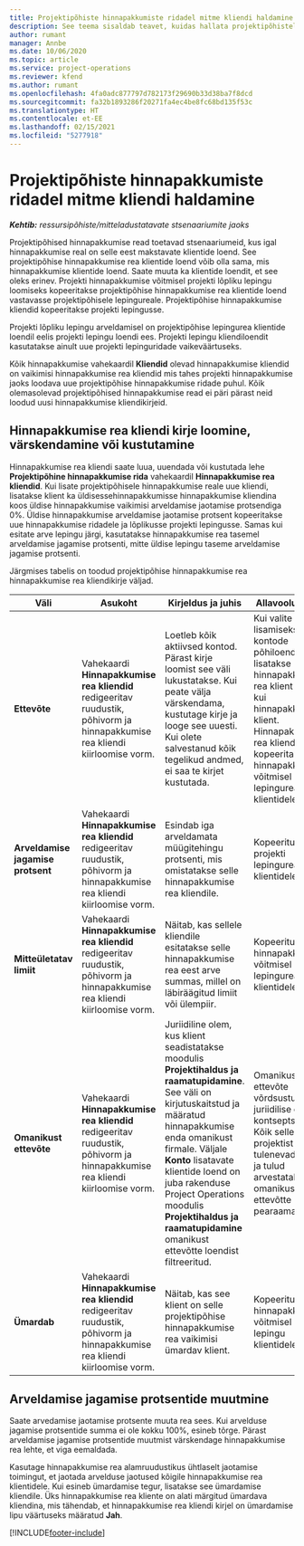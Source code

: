 ```yaml
---
title: Projektipõhiste hinnapakkumiste ridadel mitme kliendi haldamine
description: See teema sisaldab teavet, kuidas hallata projektipõhistel hinnapakkumiste ridadel mitut klienti.
author: rumant
manager: Annbe
ms.date: 10/06/2020
ms.topic: article
ms.service: project-operations
ms.reviewer: kfend
ms.author: rumant
ms.openlocfilehash: 4fa0adc877797d782173f29690b33d38ba7f8dcd
ms.sourcegitcommit: fa32b1893286f20271fa4ec4be8fc68bd135f53c
ms.translationtype: HT
ms.contentlocale: et-EE
ms.lasthandoff: 02/15/2021
ms.locfileid: "5277918"
---
```

# <a name="manage-multiple-customers-on-project-based-quote-lines"></a>Projektipõhiste hinnapakkumiste ridadel mitme kliendi haldamine

_**Kehtib:** ressursipõhiste/mitteladustatavate stsenaariumite jaoks_

Projektipõhised hinnapakkumise read toetavad stsenaariumeid, kus igal hinnapakkumise real on selle eest makstavate klientide loend. See projektipõhise hinnapakkumise rea klientide loend võib olla sama, mis hinnapakkumise klientide loend. Saate muuta ka klientide loendit, et see oleks erinev. Projekti hinnapakkumise võitmisel projekti lõpliku lepingu loomiseks kopeeritakse projektipõhise hinnapakkumise rea klientide loend vastavasse projektipõhisele lepingureale. Projektipõhise hinnapakkumise kliendid kopeeritakse projekti lepingusse.

Projekti lõpliku lepingu arveldamisel on projektipõhise lepingurea klientide loendil eelis projekti lepingu loendi ees. Projekti lepingu kliendiloendit kasutatakse ainult uue projekti lepinguridade vaikeväärtuseks.

Kõik hinnapakkumise vahekaardil **Kliendid** olevad hinnapakkumise kliendid on vaikimisi hinnapakkumise rea kliendid mis tahes projekti hinnapakkumise jaoks loodava uue projektipõhise hinnapakkumise ridade puhul. Kõik olemasolevad projektipõhised hinnapakkumise read ei päri pärast neid loodud uusi hinnapakkumise kliendikirjeid.

## <a name="create-update-or-delete-a-quote-line-customer-record"></a>Hinnapakkumise rea kliendi kirje loomine, värskendamine või kustutamine

Hinnapakkumise rea kliendi saate luua, uuendada või kustutada lehe **Projektipõhine hinnapakkumise rida** vahekaardil **Hinnapakkumise rea kliendid**. Kui lisate projektipõhisele hinnapakkumise reale uue kliendi, lisatakse klient ka üldisessehinnapakkumisse hinnapakkumise kliendina koos üldise hinnapakkumise vaikimisi arveldamise jaotamise protsendiga 0%. Üldise hinnapakkumise arveldamise jaotamise protsent kopeeritakse uue hinnapakkumise ridadele ja lõplikusse projekti lepingusse. Samas kui esitate arve lepingu järgi, kasutatakse hinnapakkumise rea tasemel arveldamise jagamise protsenti, mitte üldise lepingu taseme arveldamise jagamise protsenti. 

Järgmises tabelis on toodud projektipõhise hinnapakkumise rea hinnapakkumise rea kliendikirje väljad.

| Väli | Asukoht | Kirjeldus ja juhis | Allavoolu mõjud |
| --- | --- | --- | --- |
| **Ettevõte** | Vahekaardi **Hinnapakkumise rea kliendid** redigeeritav ruudustik, põhivorm ja hinnapakkumise rea kliendi kiirloomise vorm. | Loetleb kõik aktiivsed kontod. Pärast kirje loomist see väli lukustatakse. Kui peate välja värskendama, kustutage kirje ja looge see uuesti. Kui olete salvestanud kõik tegelikud andmed, ei saa te kirjet kustutada. | Kui valite lisamiseks konto kontode põhiloendist, lisatakse hinnapakkumise rea klient samuti kui hinnapakkumise klient. Hinnapakkumise rea kliendid kopeeritakse hinnapakkumise võitmisel projekti lepingurea klientidele. |
| **Arveldamise jagamise protsent** | Vahekaardi **Hinnapakkumise rea kliendid** redigeeritav ruudustik, põhivorm ja hinnapakkumise rea kliendi kiirloomise vorm. | Esindab iga arveldamata müügitehingu protsenti, mis omistatakse selle hinnapakkumise rea kliendile. | Kopeeritud üle projekti lepingurea klientidele. |
| **Mitteületatav limiit** | Vahekaardi **Hinnapakkumise rea kliendid** redigeeritav ruudustik, põhivorm ja hinnapakkumise rea kliendi kiirloomise vorm. | Näitab, kas sellele kliendile esitatakse selle hinnapakkumise rea eest arve summas, millel on läbiräägitud limiit või ülempiir. | Kopeeritud üle hinnapakkumise võitmisel projekti lepingurea klientidele. |
| **Omanikust ettevõte** | Vahekaardi **Hinnapakkumise rea kliendid** redigeeritav ruudustik, põhivorm ja hinnapakkumise rea kliendi kiirloomise vorm. | Juriidiline olem, kus klient seadistatakse moodulis **Projektihaldus ja raamatupidamine**. See väli on kirjutuskaitstud ja määratud hinnapakkumise enda omanikust firmale. Väljale **Konto** lisatavate klientide loend on juba rakenduse Project Operations moodulis **Projektihaldus ja raamatupidamine** omanikust ettevõtte loendist filtreeritud. | Omanikust ettevõte võrdsustub juriidilise olemi kontseptsiooniga. Kõik sellest projektist tulenevad kulud ja tulud arvestatakse omanikust ettevõtte pearaamatus. |
| **Ümardab** | Vahekaardi **Hinnapakkumise rea kliendid** redigeeritav ruudustik, põhivorm ja hinnapakkumise rea kliendi kiirloomise vorm. | Näitab, kas see klient on selle projektipõhise hinnapakkumise rea vaikimisi ümardav klient. | Kopeeritud üle hinnapakkumise võitmisel projekti lepingu klientidele. |

## <a name="edit-billing-split-percentages"></a>Arveldamise jagamise protsentide muutmine

Saate arvedamise jaotamise protsente muuta rea sees. Kui arvelduse jagamise protsentide summa ei ole kokku 100%, esineb tõrge. Pärast arveldamise jagamise protsentide muutmist värskendage hinnapakkumise rea lehte, et viga eemaldada.

Kasutage hinnapakkumise rea alamruudustikus ühtlaselt jaotamise toimingut, et jaotada arvelduse jaotused kõigile hinnapakkumise rea klientidele. Kui esineb ümardamise tegur, lisatakse see ümardamise kliendile. Üks hinnapakkumise rea kliente on alati märgitud ümardava kliendina, mis tähendab, et hinnapakkumise rea kliendi kirjel on ümardamise lipu väärtuseks määratud **Jah**. 


[!INCLUDE[footer-include](../includes/footer-banner.md)]